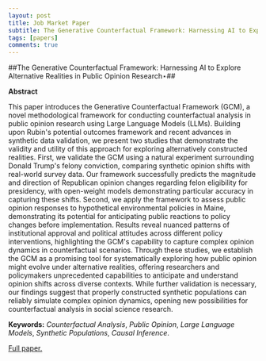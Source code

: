 ```yaml
---
layout: post
title: Job Market Paper
subtitle: The Generative Counterfactual Framework: Harnessing AI to Explore Alternative Realities in Public Opinion Research
tags: [papers]
comments: true
---
```


##The Generative Counterfactual Framework: Harnessing AI to Explore Alternative Realities in Public Opinion Research⋆##

**Abstract**

This paper introduces the Generative Counterfactual Framework (GCM), a novel methodological framework for conducting counterfactual analysis in public opinion research using Large Language Models (LLMs). Building upon Rubin's potential outcomes framework and recent advances in synthetic data validation, we present two studies that demonstrate the validity and utility of this approach for exploring alternatively constructed realities. First, we validate the GCM using a natural experiment surrounding Donald Trump's felony conviction, comparing synthetic opinion shifts with real-world survey data. Our framework successfully predicts the magnitude and direction of Republican opinion changes regarding felon eligibility for presidency, with open-weight models demonstrating particular accuracy in capturing these shifts. Second, we apply the framework to assess public opinion responses to hypothetical environmental policies in Maine, demonstrating its potential for anticipating public reactions to policy changes before implementation. Results reveal nuanced patterns of institutional approval and political attitudes across different policy interventions, highlighting the GCM's capability to capture complex opinion dynamics in counterfactual scenarios. Through these studies, we establish the GCM as a promising tool for systematically exploring how public opinion might evolve under alternative realities, offering researchers and policymakers unprecedented capabilities to anticipate and understand opinion shifts across diverse contexts. While further validation is necessary, our findings suggest that properly constructed synthetic populations can reliably simulate complex opinion dynamics, opening new possibilities for counterfactual analysis in social science research.

**Keywords:** *Counterfactual Analysis*, *Public Opinion*, *Large Language Models*, *Synthetic Populations*, *Causal Inference*.

[Full paper.](https://drive.google.com/file/d/1AwGpOQKDsPK90lvMPKso6xCkv_DE3aqe/view?usp=sharing)

